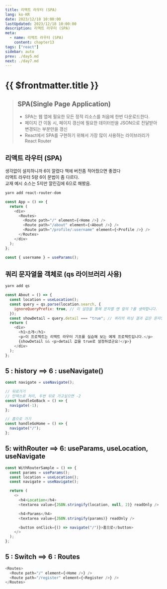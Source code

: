```yaml
---
title: 리액트 라우터 (SPA)
lang: ko-KR
date: 2023/12/18 10:00:00
lastUpdated: 2023/12/18 10:00:00
description: 리액트 라우터 (SPA)
meta:
  - name: 리액트 라우터 (SPA)
    content: chapter13
tags: ["react"]
sidebar: auto
prev: ./day5.md
next: ./day7.md
---
```


# {{ $frontmatter.title }}

> ## SPA(Single Page Application)
>
> - SPA는 웹 앱에 필요한 모든 정적 리소스를 처음에 한번 다운로드한다.
> - 페이지 간 이동 시, 페이지 갱신에 필요한 데이터만을 JSON으로 전달받아 변경되는 부분만을 갱신
> - React에서 SPA를 구현하기 위해서 가장 많이 사용하는 라이브러리가 React Router

## 리액트 라우터 (SPA)

생각없이 설치하니까 6이 깔렸다 책에 버전좀 적어줬으면 좋겠다  
리액트 라우터 5랑 6이 문법이 좀 다르다.  
교재 예시 소스는 5지만 깔린김에 6으로 해봤음.

```sh
yarn add react-router-dom
```

```js
const App = () => {
  return (
    <div>
      <Routes>
        <Route path="/" element={<Home />} />
        <Route path="/about" element={<About />} />
        <Route path="/profile/:username" element={<Profile />} />
      </Routes>
    </div>
  );
};
```

```js
const { username } = useParams();
```

## 쿼리 문자열을 객체로 (qs 라이브러리 사용)

```sh
yarn add qs
```

```js
const About = () => {
  const location = useLocation();
  const query = qs.parse(location.search, {
    ignoreQueryPrefix: true, // 이 설정을 통해 문자열 맨 앞의 ?를 생략합니다.
  });
  const showDetail = query.detail === "true"; // 쿼리의 파싱 결과 값은 문자열입니다.
  return (
    <div>
      <h1>소개</h1>
      <p>이 프로젝트는 리액트 라우터 기초를 실습해 보는 예제 프로젝트입니다.</p>
      {showDetail && <p>detail 값을 true로 설정하셨군요!</p>}
    </div>
  );
};
```

## 5 : history ==> 6 : useNavigate()

```js
const navigate = useNavigate();

// 뒤로가기
// 인덱스로 처리, 두번 뒤로 가고싶으면 -2
const handleGoBack = () => {
  navigate(-1);
};

// 홈으로 가기
const handleGoHome = () => {
  navigate("/");
};
```

## 5: withRouter ==> 6: useParams, useLocation, useNavigate

```js
const WithRouterSample = () => {
  const params = useParams();
  const location = useLocation();
  const navigate = useNavigate();

  return (
    <>
      <h4>Location</h4>
      <textarea value={JSON.stringify(location, null, 2)} readOnly />

      <h4>Params</h4>
      <textarea value={JSON.stringify(params)} readOnly />

      <button onClick={() => navigate("/")}>홈으로</button>
    </>
  );
};
```

## 5 : Switch ==> 6 : Routes

```js
<Routes>
  <Route path="/" element={<Home />} />
  <Route path="/register" element={<Register />} />
</Routes>
```
